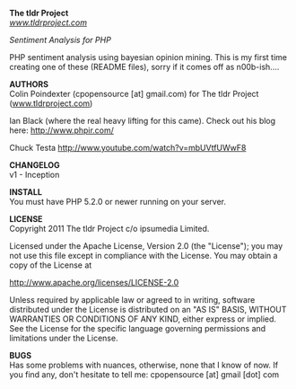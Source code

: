 **The tldr Project**   
*www.tldrproject.com*


   
*Sentiment Analysis for PHP*  


PHP sentiment analysis using bayesian opinion mining. This is my first time creating one of these (README files), sorry if it comes off as n00b-ish....



**AUTHORS**  
Colin Poindexter (cpopensource [at] gmail.com) for The tldr Project (www.tldrproject.com)

Ian Black (where the real heavy lifting for this came). Check out his blog here: http://www.phpir.com/

Chuck Testa
http://www.youtube.com/watch?v=mbUVtfUWwF8


**CHANGELOG**  
v1 - Inception 


**INSTALL**  
You must have PHP 5.2.0 or newer running on your server.


**LICENSE**  
Copyright 2011 The tldr Project c/o ipsumedia Limited. 

Licensed under the Apache License, Version 2.0 (the "License");
you may not use this file except in compliance with the License.
You may obtain a copy of the License at

  http://www.apache.org/licenses/LICENSE-2.0

Unless required by applicable law or agreed to in writing, software
distributed under the License is distributed on an "AS IS" BASIS,
WITHOUT WARRANTIES OR CONDITIONS OF ANY KIND, either express or implied.
See the License for the specific language governing permissions and
limitations under the License.



**BUGS**  
Has some problems with nuances, otherwise, none that I know of now. If you find any, don't hesitate to tell me: cpopensource [at] gmail [dot] com


